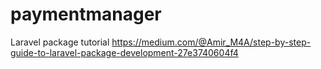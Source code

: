 # paymentmanager
Laravel package tutorial https://medium.com/@Amir_M4A/step-by-step-guide-to-laravel-package-development-27e3740604f4

